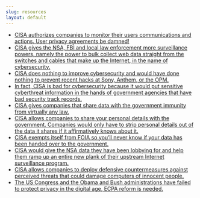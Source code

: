 ```yaml
---
slug: resources
layout: default
---
```



- [CISA authorizes companies to monitor their users communications and actions.
User privacy agreements be damned!](http://www.theguardian.com/world/2015/aug/03/cisa-homeland-security-privacy-data-internet)
- [CISA gives the NSA, FBI and local law enforcement more surveillance powers,
namely the power to bulk collect web data straight from the switches and cables
that make up the Internet, in the name of cybersecurity.](https://readplaintext.com/snowden-leaks-confirm-cisa-is-a-surveillance-bill-1e21a76abbab)
- [CISA does nothing to improve cybersecurity and would have done nothing to
prevent recent hacks at Sony, Anthem, or the OPM.](https://www.techdirt.com/articles/20150804/14245931851/question-to-ask-anyone-who-supports-cisa-what-breach-would-it-have-stopped.shtml)
- [In fact, CISA is bad for cybersecurity because it would put sensitive
cyberthreat information in the hands of government agencies that have bad
security track records.](http://thehill.com/blogs/pundits-blog/technology/250070-is-cisa-gift-wrapped-for-hackers-and-nation-state-actors)
- [CISA gives companies that share data with the government immunity from
virtually any law.](https://medium.com/@donnydonny/cisa-the-cybersecurity-bill-that-s-bad-for-security-but-great-for-surveillance-is-monopoly-f77ae6a3955e)
- [CISA allows companies to share your personal details with the government.
Companies would only have to strip personal details out of the data it shares if
it affirmatively knows about it.](https://www.eff.org/deeplinks/2015/08/dhs-agrees-eff-senates-cisa-cybersecurity-bill-will-damage-privacy)
- [CISA exempts itself from FOIA so you’ll never know if your data has been
handed over to the government.](http://sunlightfoundation.com/blog/2015/07/28/cisa-is-bad-for-accountability-and-transparency-and-it-must-be-stopped/)
- [CISA would give the NSA data they have been lobbying for and help them ramp
up an entire new plank of their upstream Internet surveillance program.](http://thehill.com/blogs/congress-blog/technology/249521-cisa-the-dirty-deal-between-google-and-the-nsa-that-no-one-is)
- [CISA allows companies to deploy defensive countermeasures against perceived
threats that could damage computers of innocent people.](https://cdt.org/blog/how-cisas-countermeasures-authorization-threatens-security/)
- [The US Congress and the Obama and Bush administrations have failed to protect
privacy in the digital age, ECPA reform is needed.](https://www.slate.com/articles/technology/future_tense/2015/09/ecpa_reform_the_1986_email_privacy_law_might_finally_get_updated.html)

